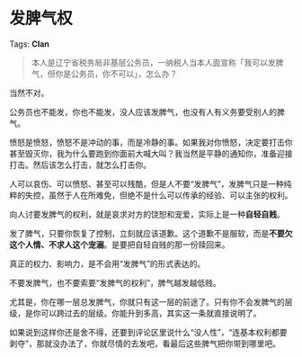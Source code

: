 # 发脾气权

Tags: **Clan**

> 本人是辽宁省税务局非基层公务员，一纳税人当本人面宣称「我可以发脾气，但你是公务员，你不可以」，怎么办？



当然不对。

公务员也不能发，你也不能发，没人应该发脾气，也没有人有义务要受别人的脾气。

愤怒是愤怒，愤怒不是冲动的事，而是冷静的事。如果我对你愤怒，决定要打击你甚至毁灭你，我为什么要跑到你面前大喊大叫？我当然是平静的通知你，准备迎接打击。然后该怎么打击，就怎么打击你。

人可以哀伤、可以愤怒、甚至可以残酷，但是人不要“发脾气”，发脾气只是一种纯粹的失控，虽然于人在所难免，但绝不是什么可以传承的经验、可以主张的权利。

向人讨要发脾气的权利，就是哀求对方的饶恕和宠爱，实际上是一种**自轻自贱**。

发了脾气，只要你恢复了控制，立刻就应该道歉。这个道歉不是服软，而是**不要欠这个人情、不求人这个宠溺**。是要把自轻自贱的那一份赎回来。

真正的权力、影响力，是不会用“发脾气”的形式表达的。

 不要发脾气，也不要索要“发脾气的权利”，脾气越发越低贱。

尤其是，你在哪一层总发脾气，你就只有这一层的前途了。只有你不会发脾气的层级，是你可以跨过去的层级。你能升到多高，其实这一条就直接说明了。

如果说到这样你还是舍不得，还要到评论区里说什么“没人性”，“连基本权利都要剥夺”，那就没办法了，你就尽情的去发吧，看最后这些脾气把你带到哪里吧。




